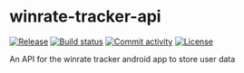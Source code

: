 # winrate-tracker-api

[![Release](https://img.shields.io/github/v/release/Christopher-Steel/winrate-tracker-api)](https://img.shields.io/github/v/release/Christopher-Steel/winrate-tracker-api)
[![Build status](https://img.shields.io/github/actions/workflow/status/Christopher-Steel/winrate-tracker-api/main.yml?branch=main)](https://github.com/Christopher-Steel/winrate-tracker-api/actions/workflows/main.yml?query=branch%3Amain)
[![Commit activity](https://img.shields.io/github/commit-activity/m/Christopher-Steel/winrate-tracker-api)](https://img.shields.io/github/commit-activity/m/Christopher-Steel/winrate-tracker-api)
[![License](https://img.shields.io/github/license/Christopher-Steel/winrate-tracker-api)](https://img.shields.io/github/license/Christopher-Steel/winrate-tracker-api)

An API for the winrate tracker android app to store user data
